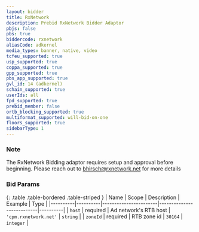 ```yaml
---
layout: bidder
title: RxNetwork
description: Prebid RxNetwork Bidder Adaptor
pbjs: false
pbs: true
biddercode: rxnetwork
aliasCode: adkernel
media_types: banner, native, video
tcfeu_supported: true
usp_supported: true
coppa_supported: true
gpp_supported: true
pbs_app_supported: true
gvl_id: 14 (adkernel)
schain_supported: true
userIds: all
fpd_supported: true
prebid_member: false
ortb_blocking_supported: true
multiformat_supported: will-bid-on-one
floors_supported: true
sidebarType: 1
---
```


### Note

The RxNetwork Bidding adaptor requires setup and approval before beginning. Please reach out to <bhirsch@rxnetwork.net> for more details

### Bid Params

{: .table .table-bordered .table-striped }
| Name     | Scope    | Description           | Example                   | Type     |
|----------|----------|-----------------------|---------------------------|----------|
| `host`   | required | Ad network's RTB host | `'cpm.rxnetwork.net'` | `string` |
| `zoneId` | required | RTB zone id           | `30164`                 | `integer` |
